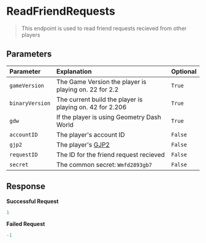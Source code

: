 # ReadFriendRequests

> This endpoint is used to read friend requests recieved from other players

## Parameters

| Parameter       | Explanation                                                | Optional |
| :-------------- | :--------------------------------------------------------- | -------- |
| `gameVersion`   | The Game Version the player is playing on. 22 for 2.2      | `True`   |
| `binaryVersion` | The current build the player is playing on. 42 for 2.206   | `True`   |
| `gdw`           | If the player is using Geometry Dash World                 | `True`   |
| `accountID`     | The player's account ID                                    | `False`  |
| `gjp2`          | The player's [GJP2](/topics/encryption/gjp.md)             | `False`  |
| `requestID`     | The ID for the friend request recieved                     | `False`  |
| `secret`        | The common secret: `Wmfd2893gb7`                           | `False`  |

## Response

**Successful Request**

```py
1
```

**Failed Request**

```py
-1
```
